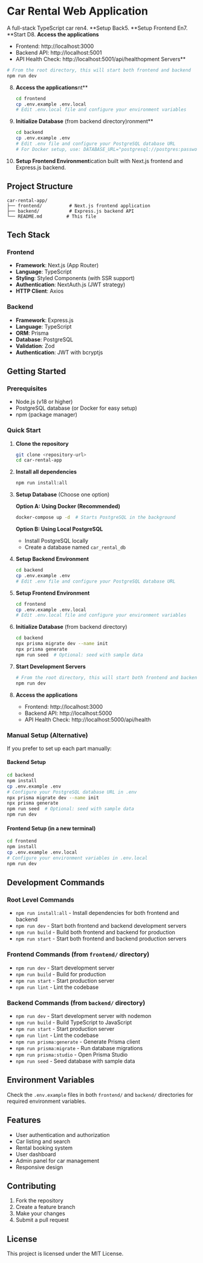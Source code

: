 # Car Rental Web Application

A full-stack TypeScript car ren4. **Setup Back5. **Setup Frontend En7. **Start D8. **Access the applications**
   - Frontend: http://localhost:3000
   - Backend API: http://localhost:5001
   - API Health Check: http://localhost:5001/api/healthopment Servers**
   ```bash
   # From the root directory, this will start both frontend and backend
   npm run dev
   ```

8. **Access the applications**nt**
   ```bash
   cd frontend
   cp .env.example .env.local
   # Edit .env.local file and configure your environment variables
   ```

6. **Initialize Database** (from backend directory)ronment**
   ```bash
   cd backend
   cp .env.example .env
   # Edit .env file and configure your PostgreSQL database URL
   # For Docker setup, use: DATABASE_URL="postgresql://postgres:password@localhost:5433/car_rental_db?schema=public"
   ```

5. **Setup Frontend Environment**ication built with Next.js frontend and Express.js backend.

## Project Structure

```
car-rental-app/
├── frontend/          # Next.js frontend application
├── backend/           # Express.js backend API
└── README.md         # This file
```

## Tech Stack

### Frontend
- **Framework**: Next.js (App Router)
- **Language**: TypeScript
- **Styling**: Styled Components (with SSR support)
- **Authentication**: NextAuth.js (JWT strategy)
- **HTTP Client**: Axios

### Backend
- **Framework**: Express.js
- **Language**: TypeScript
- **ORM**: Prisma
- **Database**: PostgreSQL
- **Validation**: Zod
- **Authentication**: JWT with bcryptjs

## Getting Started

### Prerequisites
- Node.js (v18 or higher)
- PostgreSQL database (or Docker for easy setup)
- npm (package manager)

### Quick Start

1. **Clone the repository**
   ```bash
   git clone <repository-url>
   cd car-rental-app
   ```

2. **Install all dependencies**
   ```bash
   npm run install:all
   ```

3. **Setup Database** (Choose one option)
   
   **Option A: Using Docker (Recommended)**
   ```bash
   docker-compose up -d  # Starts PostgreSQL in the background
   ```
   
   **Option B: Using Local PostgreSQL**
   - Install PostgreSQL locally
   - Create a database named `car_rental_db`

4. **Setup Backend Environment**
   ```bash
   cd backend
   cp .env.example .env
   # Edit .env file and configure your PostgreSQL database URL
   ```

4. **Setup Frontend Environment**
   ```bash
   cd frontend
   cp .env.example .env.local
   # Edit .env.local file and configure your environment variables
   ```

6. **Initialize Database** (from backend directory)
   ```bash
   cd backend
   npx prisma migrate dev --name init
   npx prisma generate
   npm run seed  # Optional: seed with sample data
   ```

7. **Start Development Servers**
   ```bash
   # From the root directory, this will start both frontend and backend
   npm run dev
   ```

7. **Access the applications**
   - Frontend: http://localhost:3000
   - Backend API: http://localhost:5000
   - API Health Check: http://localhost:5000/api/health

### Manual Setup (Alternative)

If you prefer to set up each part manually:

#### Backend Setup
```bash
cd backend
npm install
cp .env.example .env
# Configure your PostgreSQL database URL in .env
npx prisma migrate dev --name init
npx prisma generate
npm run seed  # Optional: seed with sample data
npm run dev
```

#### Frontend Setup (in a new terminal)
```bash
cd frontend
npm install
cp .env.example .env.local
# Configure your environment variables in .env.local
npm run dev
```

## Development Commands

### Root Level Commands
- `npm run install:all` - Install dependencies for both frontend and backend
- `npm run dev` - Start both frontend and backend development servers
- `npm run build` - Build both frontend and backend for production
- `npm run start` - Start both frontend and backend production servers

### Frontend Commands (from `frontend/` directory)
- `npm run dev` - Start development server
- `npm run build` - Build for production
- `npm run start` - Start production server
- `npm run lint` - Lint the codebase

### Backend Commands (from `backend/` directory)
- `npm run dev` - Start development server with nodemon
- `npm run build` - Build TypeScript to JavaScript
- `npm run start` - Start production server
- `npm run lint` - Lint the codebase
- `npm run prisma:generate` - Generate Prisma client
- `npm run prisma:migrate` - Run database migrations
- `npm run prisma:studio` - Open Prisma Studio
- `npm run seed` - Seed database with sample data

## Environment Variables

Check the `.env.example` files in both `frontend/` and `backend/` directories for required environment variables.

## Features

- User authentication and authorization
- Car listing and search
- Rental booking system
- User dashboard
- Admin panel for car management
- Responsive design

## Contributing

1. Fork the repository
2. Create a feature branch
3. Make your changes
4. Submit a pull request

## License

This project is licensed under the MIT License.
